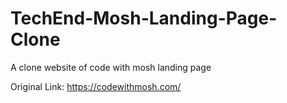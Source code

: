 # TechEnd-Mosh-Landing-Page-Clone

A clone website of code with mosh landing page

Original Link: https://codewithmosh.com/
